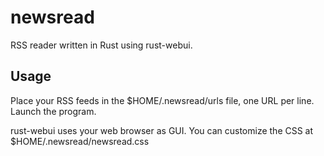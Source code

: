 # newsread

RSS reader written in Rust using rust-webui. 

## Usage

Place your RSS feeds in the $HOME/.newsread/urls file, one URL per line. Launch the program.

rust-webui uses your web browser as GUI. You can customize the CSS at $HOME/.newsread/newsread.css
